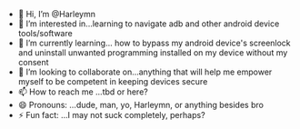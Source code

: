 - 👋 Hi, I’m @Harleymn
- 👀 I’m interested in...learning to navigate adb and other android device tools/software
- 🌱 I’m currently learning... how to bypass my android device's screenlock and uninstall unwanted programming installed on my device without my consent 
- 💞️ I’m looking to collaborate on...anything that will help me empower myself to be competent in keeping devices secure
- 📫 How to reach me ...tbd or here?
- 😄 Pronouns: ...dude, man, yo, Harleymn, or anything besides bro
- ⚡ Fun fact: ...I may not suck completely, perhaps?

<!---
Harleymn/Harleymn is a ✨ special ✨ repository because its `README.md` (this file) appears on your GitHub profile.
You can click the Preview link to take a look at your changes.
--->
